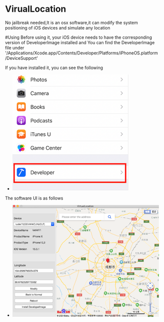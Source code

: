 # VirualLocation
No jailbreak needed,It is an osx software,it can modify the system positioning of iOS devices and simulate any location 

#Using
Before using it, your iOS device needs to have the corresponding version of DeveloperImage installed and You can find the DeveloperImage file under '/Applications/Xcode.app/Contents/Developer/Platforms/iPhoneOS.platform/DeviceSupport'

If you have installed it, you can see the following

- ![developePre.PNG](developePre.PNG)

The software UI is as follows

- ![virtuallocationPre.png](virtuallocationPre.png)


